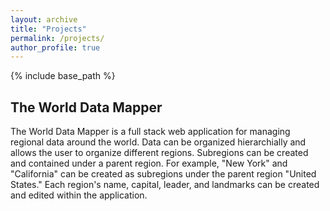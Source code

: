 ```yaml
---
layout: archive
title: "Projects"
permalink: /projects/
author_profile: true
---
```


{% include base_path %}

## The World Data Mapper

The World Data Mapper is a full stack web application for managing regional data around the world. Data can be organized hierarchially and allows the user to organize different regions. Subregions can be created and contained under a parent region. For example, "New York" and "California" can be created as subregions under the parent region "United States." Each region's name, capital, leader, and landmarks can be created and edited within the application.
